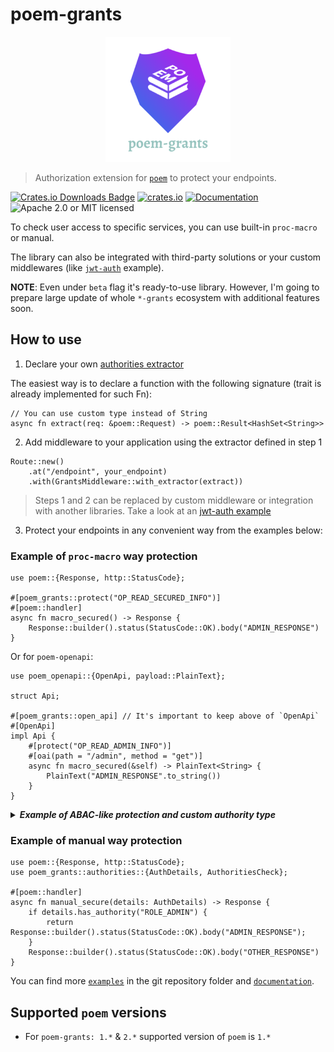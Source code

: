 # poem-grants

<p align="center">
    <img alt="poem-grants" src="https://github.com/DDtKey/protect-endpoints/raw/main/poem-grants/logo.png">
</p>

> Authorization extension for [`poem`] to protect your endpoints.

[![Crates.io Downloads Badge](https://img.shields.io/crates/d/poem-grants)](https://crates.io/crates/poem-grants)
[![crates.io](https://img.shields.io/crates/v/poem-grants)](https://crates.io/crates/poem-grants)
[![Documentation](https://docs.rs/poem-grants/badge.svg)](https://docs.rs/poem-grants)
![Apache 2.0 or MIT licensed](https://img.shields.io/crates/l/poem-grants)

To check user access to specific services, you can use built-in `proc-macro` or manual.

The library can also be integrated with third-party solutions or your custom middlewares (like [`jwt-auth`] example).

**NOTE**: Even under `beta` flag it's ready-to-use library. However, I'm going to prepare large update of whole `*-grants` ecosystem with additional features soon. 


## How to use

1. Declare your own [authorities extractor](./src/authorities/extractors.rs)
   
The easiest way is to declare a function with the following signature (trait is already implemented for such Fn):
```rust,ignore
// You can use custom type instead of String
async fn extract(req: &poem::Request) -> poem::Result<HashSet<String>>
```

2. Add middleware to your application using the extractor defined in step 1
   
```rust,ignore
Route::new()
    .at("/endpoint", your_endpoint)
    .with(GrantsMiddleware::with_extractor(extract))
```

> Steps 1 and 2 can be replaced by custom middleware or integration with another libraries. Take a look at an [jwt-auth example](../examples/poem/jwt-auth/src/main.rs)

3. Protect your endpoints in any convenient way from the examples below:

### Example of `proc-macro` way protection
```rust,no_run
use poem::{Response, http::StatusCode};

#[poem_grants::protect("OP_READ_SECURED_INFO")]
#[poem::handler]
async fn macro_secured() -> Response {
    Response::builder().status(StatusCode::OK).body("ADMIN_RESPONSE")
}
```

Or for `poem-openapi`:
```rust,no_run
use poem_openapi::{OpenApi, payload::PlainText};

struct Api;

#[poem_grants::open_api] // It's important to keep above of `OpenApi`
#[OpenApi]
impl Api {
    #[protect("OP_READ_ADMIN_INFO")]
    #[oai(path = "/admin", method = "get")]
    async fn macro_secured(&self) -> PlainText<String> {
        PlainText("ADMIN_RESPONSE".to_string())
    }
}
```

<details>

<summary> <b><i> Example of ABAC-like protection and custom authority type </i></b></summary>
<br/>


Here is an example using the `ty` and `expr` attributes. But these are independent features.

`expr` allows you to include some checks in the macro based on function params, it can be combined with authorities by using `all`/`any`.

`ty` allows you to use a custom type for th authorities (then the middleware needs to be configured). 
Take a look at an [enum-role example](../examples/poem/enum-role/src/main.rs)

```rust,ignore
use poem::{Response, http::StatusCode, web};
use enums::Role::{self, ADMIN};
use dto::User;

#[poem_grants::protect("ADMIN", expr = "*user_id == user.id", ty = "Role")]
#[poem::handler]
async fn macro_secured(user_id: web::Path<i32>, user: web::Data<User>) -> Response {
    Response::builder().status(StatusCode::OK).body("some secured response")
}

#[poem_grants::protect(any("ADMIN", expr = "user.is_super_user()"), ty = "Role")]
#[poem::handler]
async fn admin_or_super_user(user_id: web::Path<i32>, user: web::Data<User>) -> Response {
    Response::builder().status(StatusCode::OK).body("some secured response")
}
```

</details>  

### Example of manual way protection
```rust,no_run
use poem::{Response, http::StatusCode};
use poem_grants::authorities::{AuthDetails, AuthoritiesCheck};

#[poem::handler]
async fn manual_secure(details: AuthDetails) -> Response {
    if details.has_authority("ROLE_ADMIN") {
        return Response::builder().status(StatusCode::OK).body("ADMIN_RESPONSE");
    }
    Response::builder().status(StatusCode::OK).body("OTHER_RESPONSE")
}
```

You can find more [`examples`] in the git repository folder and [`documentation`].

## Supported `poem` versions
* For `poem-grants: 1.*` & `2.*` supported version of `poem` is `1.*`

[`jwt-auth`]: https://github.com/DDtKey/protect-endpoints/blob/main/examples/poem/jwt-auth
[`examples`]: https://github.com/DDtKey/protect-endpoints/tree/main/examples/poem
[`documentation`]: https://docs.rs/poem-grants
[`poem`]: https://github.com/poem-web/poem
[`poem-openapi`]: https://github.com/poem-web/poem/tree/master/poem-openapi
